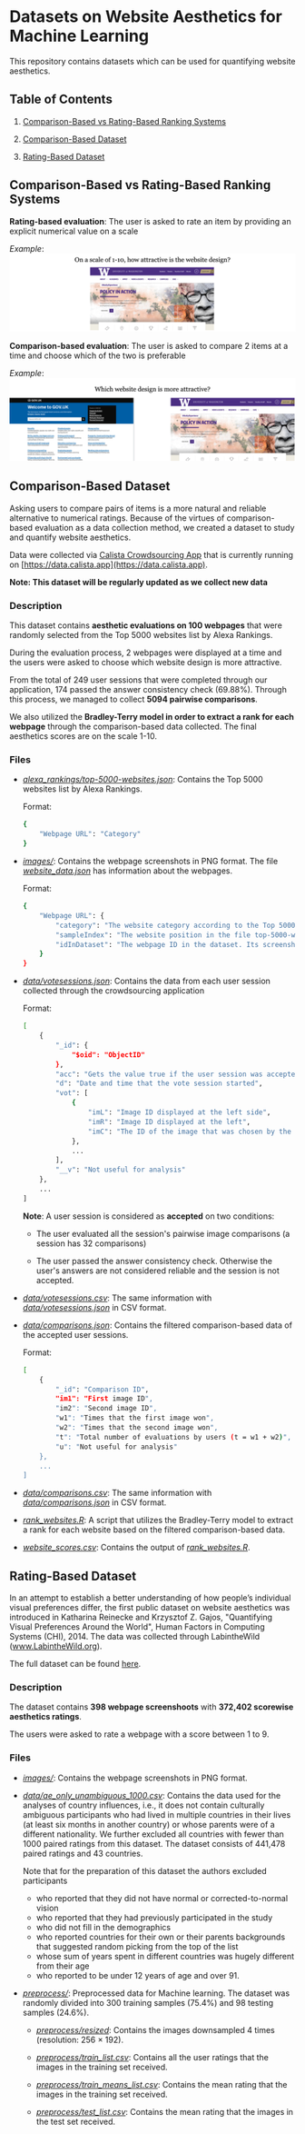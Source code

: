 # Datasets on Website Aesthetics for Machine Learning

This repository contains datasets which can be used for quantifying website aesthetics.

## Table of Contents

1. [Comparison-Based vs Rating-Based Ranking Systems](#comparison-based-vs-rating-based-ranking-systems)

2. [Comparison-Based Dataset](#comparison-based-dataset)
3. [Rating-Based Dataset](#rating-based-dataset)

## Comparison-Based vs Rating-Based Ranking Systems

**Rating-based evaluation**: The user is asked to rate an item by providing an explicit numerical value on a scale

*Example*:
![rating_based_evaluation_example](media/rating_based_evaluation.png)

**Comparison-based evaluation**: The user is asked to compare 2 items at a time and choose which of the two is preferable

*Example*:
![comparison_based_evaluation_example](media/comparison_based_evaluation.png)

## Comparison-Based Dataset

Asking users to compare pairs of items is a more natural and reliable alternative to numerical ratings. Because of the virtues of comparison-based evaluation as a data collection method, we created a dataset to study and quantify website aesthetics.

Data were collected via [Calista Crowdsourcing App](https://github.com/calista-ai/crowdsourcing-app) that is currently running on [https://data.calista.app](https://data.calista.app).

**Note: This dataset will be regularly updated as we collect new data**

### Description

This dataset contains **aesthetic evaluations on 100 webpages** that were randomly selected from the Top 5000 websites list by Alexa Rankings.

During the evaluation process, 2 webpages were displayed at a time and the users were asked to choose which website design is more attractive.

From the total of 249 user sessions that were completed through our application, 174 passed the answer consistency check (69.88%). Through this process, we managed to collect **5094 pairwise comparisons**.

We also utilized the **Bradley-Terry model in order to extract a rank for each webpage** through the comparison-based data collected. The final aesthetics scores are on the scale 1-10.

### Files

* *[alexa_rankings/top-5000-websites.json](https://github.com/calista-ai/website-aesthetics-datasets/tree/master/comparison-based-dataset/alexa_rankings/top-5000-websites.json)*: Contains the Top 5000 websites list by Alexa Rankings.

    Format:

    ```bash
    {
        "Webpage URL": "Category"
    }
    ```

* *[images/](https://github.com/calista-ai/website-aesthetics-datasets/tree/master/comparison-based-dataset/images)*: Contains the webpage screenshots in PNG format. The file *[website_data.json](https://github.com/calista-ai/website-aesthetics-datasets/blob/master/comparison-based-dataset/images/website_data.json)* has information about the webpages.

    Format:

    ```bash
    {
        "Webpage URL": {
            "category": "The website category according to the Top 5000 Website list",
            "sampleIndex": "The website position in the file top-5000-websites.json",
            "idInDataset": "The webpage ID in the dataset. Its screenshot is ID.png"
        }
    }
    ```

* *[data/votesessions.json](https://github.com/calista-ai/website-aesthetics-datasets/blob/master/comparison-based-dataset/data/votesessions.json)*: Contains the data from each user session collected through the crowdsourcing application

    Format:

    ```bash
    [
        {
            "_id": {
                "$oid": "ObjectID"
            },
            "acc": "Gets the value true if the user session was accepted. Otherwise, false",
            "d": "Date and time that the vote session started",
            "vot": [
                {
                    "imL": "Image ID displayed at the left side",
                    "imR": "Image ID displayed at the left",
                    "imC": "The ID of the image that was chosen by the user"
                },
                ...
            ],
            "__v": "Not useful for analysis"
        },
        ...
    ]
    ```

    **Note**: A user session is considered as **accepted** on two conditions:

    * The user evaluated all the session's pairwise image comparisons (a session has 32 comparisons)

    * The user passed the answer consistency check. Otherwise the user's answers are not considered reliable and the session is not accepted.

* *[data/votesessions.csv](https://github.com/calista-ai/website-aesthetics-datasets/blob/master/comparison-based-dataset/data/votesessions.csv)*: The same information with *[data/votesessions.json](https://github.com/calista-ai/website-aesthetics-datasets/blob/master/comparison-based-dataset/data/votesessions.json)* in CSV format.

* *[data/comparisons.json](https://github.com/calista-ai/website-aesthetics-datasets/blob/master/comparison-based-dataset/data/comparisons.json)*: Contains the filtered comparison-based data of the accepted user sessions.

    Format:

    ```bash
    [
        {
            "_id": "Comparison ID",
            "im1": "First image ID",
            "im2": "Second image ID",
            "w1": "Times that the first image won",
            "w2": "Times that the second image won",
            "t": "Total number of evaluations by users (t = w1 + w2)",
            "u": "Not useful for analysis"
        },
        ...
    ]
    ```

* *[data/comparisons.csv](https://github.com/calista-ai/website-aesthetics-datasets/blob/master/comparison-based-dataset/data/comparisons.csv)*: The same information with *[data/comparisons.json](https://github.com/calista-ai/website-aesthetics-datasets/blob/master/comparison-based-dataset/data/comparisons.json)* in CSV format.

* *[rank_websites.R](https://github.com/calista-ai/website-aesthetics-datasets/blob/master/comparison-based-dataset/rank_websites.R)*: A script that utilizes the Bradley-Terry model to extract a rank for each website based on the filtered comparison-based data.

* *[website_scores.csv](https://github.com/calista-ai/website-aesthetics-datasets/blob/master/comparison-based-dataset/website_scores.csv)*: Contains the output of *[rank_websites.R](https://github.com/calista-ai/website-aesthetics-datasets/blob/master/comparison-based-dataset/rank_websites.R)*.

## Rating-Based Dataset

In an attempt to establish a better understanding of
how people’s individual visual preferences differ, the first public dataset on website aesthetics was introduced in Katharina Reinecke and Krzysztof Z. Gajos, "Quantifying Visual Preferences Around the World", Human Factors in Computing Systems (CHI), 2014. The data was collected through LabintheWild (www.LabintheWild.org).

The full dataset can be found [here](http://iis.seas.harvard.edu/resources/aesthetics-chi14).

### Description

The dataset contains **398 webpage screenshoots** with **372,402 scorewise aesthetics ratings**.

The users were asked to rate a webpage with a score between 1 to 9.

### Files

* *[images/](https://github.com/calista-ai/website-aesthetics-datasets/blob/master/rating-based-dataset/images/)*: Contains the webpage screenshots in PNG format.

* *[data/ae_only_unambiguous_1000.csv](https://github.com/calista-ai/website-aesthetics-datasets/blob/master/rating-based-dataset/data/ae_only_unambiguous_1000.csv)*: Contains the data used for the analyses of country influences, i.e., it does not contain culturally ambiguous participants who had lived in multiple countries in their lives (at least six months in another country) or whose parents were of a different nationality. We further excluded all countries with fewer than 1000 paired ratings from this dataset. The dataset consists of 441,478 paired ratings and 43 countries.

    Note that for the preparation of this dataset the authors excluded participants

    - who reported that they did not have normal or corrected-to-normal vision
    - who reported that they had previously participated in the study
    - who did not fill in the demographics
    - who reported countries for their own or their parents backgrounds that suggested random picking from the top of the list
    - whose sum of years spent in different countries was hugely different from their age
    - who reported to be under 12 years of age and over 91.

* *[preprocess/](https://github.com/calista-ai/website-aesthetics-datasets/blob/master/rating-based-dataset/preprocess/)*: Preprocessed data for Machine learning. The dataset was randomly
divided into 300 training samples (75.4%) and 98 testing samples (24.6%).

    * *[preprocess/resized](https://github.com/calista-ai/website-aesthetics-datasets/blob/master/rating-based-dataset/preprocess/resized/)*: Contains the images downsampled 4 times (resolution: 256 × 192).

    * *[preprocess/train_list.csv](https://github.com/calista-ai/website-aesthetics-datasets/blob/master/rating-based-dataset/preprocess/train_list.csv)*: Contains all the user ratings that the images in the training set received.

    * *[preprocess/train_means_list.csv](https://github.com/calista-ai/website-aesthetics-datasets/blob/master/rating-based-dataset/preprocess/train_means_list.csv)*: Contains the mean rating that the images in the training set received.

    * *[preprocess/test_list.csv](https://github.com/calista-ai/website-aesthetics-datasets/blob/master/rating-based-dataset/preprocess/test_list.csv)*: Contains the mean rating that the images in the test set received.
